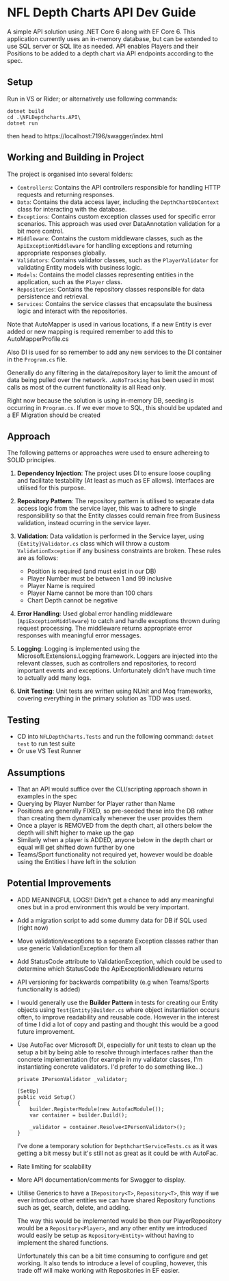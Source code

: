 # NFL Depth Charts API Dev Guide
A simple API solution using .NET Core 6 along with EF Core 6. This application currently uses an in-memory database, but can be extended to use SQL server or SQL lite as needed. API enables Players and their Positions to be added to a depth chart via API endpoints according to the spec. 

## Setup
Run in VS or Rider; or alternatively use following commands:
```
dotnet build
cd .\NFLDepthcharts.API\
dotnet run
```

then head to https://localhost:7196/swagger/index.html

## Working and Building in Project
The project is organised into several folders:

- `Controllers`: Contains the API controllers responsible for handling HTTP requests and returning responses.
- `Data`: Contains the data access layer, including the `DepthChartDbContext` class for interacting with the database.
- `Exceptions`: Contains custom exception classes used for specific error scenarios. This approach was used over DataAnnotation validation for a bit more control.
- `Middleware`: Contains the custom middleware classes, such as the `ApiExceptionMiddleware` for handling exceptions and returning appropriate responses globally.
- `Validators`: Contains validator classes, such as the `PlayerValidator` for validating Entity models with business logic.
- `Models`: Contains the model classes representing entities in the application, such as the `Player` class.
- `Repositories`: Contains the repository classes responsible for data persistence and retrieval.
- `Services`: Contains the service classes that encapsulate the business logic and interact with the repositories.

Note that AutoMapper is used in various locations, if a new Entity is ever added or new mapping is required remember to add this to AutoMapperProfile.cs

Also DI is used for so remember to add any new services to the DI container in the `Program.cs` file.

Generally do any filtering in the data/repository layer to limit the amount of data being pulled over the network. `.AsNoTracking` has been used in most calls as most of the current functionality is all Read only.

Right now because the solution is using in-memory DB, seeding is occurring in `Program.cs`. If we ever move to SQL, this should be updated and a EF Migration should be created

## Approach

The following patterns or approaches were used to ensure adhereing to SOLID principles.

1. **Dependency Injection**: The project uses DI to ensure loose coupling and facilitate testability (At least as much as EF allows). Interfaces are utilised for this purpose.

2. **Repository Pattern**: The repository pattern is utilised to separate data access logic from the service layer, this was to adhere to single responsibility so that the Entity classes could remain free from Business validation, instead ocurring in the service layer.

3. **Validation**: Data validation is performed in the Service layer, using `{Entity}Validator.cs` class which will throw a custom `ValidationException` if any business constraints are broken. These rules are as follows:
    - Position is required (and must exist in our DB) 
    - Player Number must be between 1 and 99 inclusive
    - Player Name is required
    - Player Name cannot be more than 100 chars
    - Chart Depth cannot be negative

4. **Error Handling**: Used global error handling middleware (`ApiExceptionMiddleware`) to catch and handle exceptions thrown during request processing. The middleware returns appropriate error responses with meaningful error messages.

5. **Logging**: Logging is implemented using the Microsoft.Extensions.Logging framework. Loggers are injected into the relevant classes, such as controllers and repositories, to record important events and exceptions. Unfortunately didn't have much time to actually add many logs.

6. **Unit Testing**: Unit tests are written using NUnit and Moq frameworks, covering everything in the primary solution as TDD was used.

## Testing
- CD into `NFLDepthCharts.Tests` and run the following command: `dotnet test` to run test suite
- Or use VS Test Runner

## Assumptions
- That an API would suffice over the CLI/scripting approach shown in examples in the spec
- Querying by Player Number for Player rather than Name 
- Positions are generally FIXED, so pre-seeded these into the DB rather than creating them dynamically whenever the user provides them
- Once a player is REMOVED from the depth chart, all others below the depth will shift higher to make up the gap
- Similarly when a player is ADDED, anyone below in the depth chart or equal will get shifted down further by one
- Teams/Sport functionality not required yet, however would be doable using the Entities I have left in the solution

## Potential Improvements
- ADD MEANINGFUL LOGS!! Didn't get a chance to add any meaningful ones but in a prod environment this would be very important.
- Add a migration script to add some dummy data for DB if SQL used (right now)
- Move validation/exceptions to a seperate Exception classes rather than use generic ValidationException for them all
- Add StatusCode attribute to ValidationException, which could be used to determine which StatusCode the ApiExceptionMiddleware returns
- API versioning for backwards compatibility (e.g when Teams/Sports functionality is added)
- I would generally use the **Builder Pattern** in tests for creating our Entity objects using `Test{Entity}Builder.cs` where object instantiation occurs often, to improve readability and reusable code. However in the interest of time I did a lot of copy and pasting and thought this would be a good future improvement.
- Use AutoFac over Microsoft DI, especially for unit tests to clean up the setup a bit by being able to resolve through interfaces rather than the concrete implementation (for example in my validator classes, I'm instantiating concrete validators. I'd prefer to do something like...)
    ```
    private IPersonValidator _validator;

    [SetUp]
    public void Setup()
    {
        builder.RegisterModule(new AutofacModule());
        var container = builder.Build();

        _validator = container.Resolve<IPersonValidator>();
    }
    ```
    I've done a temporary solution for `DepthchartServiceTests.cs` as it was getting a bit messy but it's still not as great as it could be with AutoFac.
- Rate limiting for scalability
- More API documentation/comments for Swagger to display.
- Utilise Generics to have a `IRepository<T>`, `Repository<T>`, this way if we ever introduce other entities we can have shared Repository functions such as get, search, delete, and adding. 
  
  The way this would be implemented would be then our PlayerRepository would be a `Repository<Player>`, and any other entity we introduced would easily be setup as `Repository<Entity>` without having to implement the shared functions.
  
  Unfortunately this can be a bit time consuming to configure and get working.
  It also tends to introduce a level of coupling, however, this trade off will make working with Repositories in EF easier.